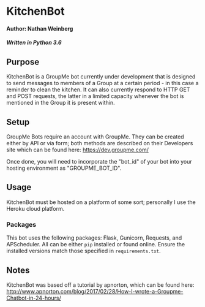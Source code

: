 # KitchenBot
#### Author: Nathan Weinberg
##### Written in Python 3.6

## Purpose
KitchenBot is a GroupMe bot currently under development that is designed to send messages to members of a Group at a certain period - in this case a reminder to clean the kitchen. It can also currently respond to HTTP GET and POST requests, the latter in a limited capacity whenever the bot is mentioned in the Group it is present within.

## Setup
GroupMe Bots require an account with GroupMe. They can be created either by API or via form; both methods are described on their Developers site which can be found here: https://dev.groupme.com/

Once done, you will need to incorporate the "bot_id" of your bot into your hosting environment as "GROUPME_BOT_ID".

## Usage
KitchenBot must be hosted on a platform of some sort; personally I use the Heroku cloud platform.

### Packages
This bot uses the following packages: Flask, Gunicorn, Requests, and APScheduler. All can be either `pip` installed or found online. Ensure the installed versions match those specified in `requirements.txt`.

## Notes
KitchenBot was based off a tutorial by apnorton, which can be found here: http://www.apnorton.com/blog/2017/02/28/How-I-wrote-a-Groupme-Chatbot-in-24-hours/